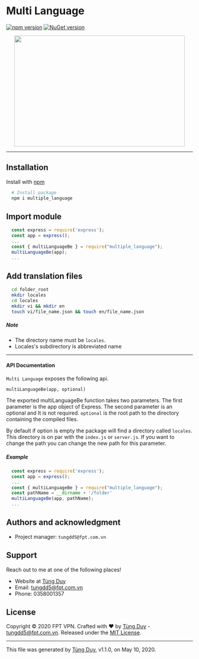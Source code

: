 #  Multi Language

[![npm version](https://badge.fury.io/js/multiple_language.svg)](https://badge.fury.io/js/multiple_language) [![NuGet version](https://badge.fury.io/nu/multiple_language.svg)](https://badge.fury.io/nu/multiple_language)

<p align="center">
  <img width="460" height="300" src="https://dev.fpt.work/images/FTI/15c12a77-2b45-4057-bb0a-aa07fb1d8a29.svg">
</p>

--- 
## Installation

Install with [npm](https://www.npmjs.com/package/multiple_language)

```sh
  # Install package
  npm i multiple_language
```

## Import module

```js
  const express = require('express');
  const app = express();
  ...
  const { multiLanguageBe } = require("multiple_language");
  multiLanguageBe(app);
  ...
```

## Add translation files

```sh
  cd folder_root
  mkdir locales
  cd locales
  mkdir vi && mkdir en
  touch vi/file_name.json && touch en/file_name.json
```

##### Note

  - The directory name must be `locales`.
  - Locales's subdirectory is abbreviated name

---
#### API Documentation
`Multi Language` exposes the following api.

`multiLanguageBe(app, optional)`

The exported multiLanguageBe function takes two parameters. The first parameter is the app object of Express. The second parameter is an optional and It is not required.
`optional` is the root path to the directory containing the compiled files.

By default if option is empty the package will find a directory called `locales`. This directory is on par with the `index.js` or `server.js`.
If you want to change the path you can change the new path for this parameter.

##### Example

```js
  const express = require('express');
  const app = express();
  ...
  const { multiLanguageBe } = require("multiple_language");
  const pathName = __dirname + '/folder'
  multiLanguageBe(app, pathName);
  ...
```

## Authors and acknowledgment

- Project manager: `tungdd5@fpt.com.vn`

## Support

Reach out to me at one of the following places!

- Website at [Tùng Duy](https://www.facebook.com/tungduy.dev)
- Email: tungdd5@fpt.com.vn
- Phone: 0358001357

## License

Copyright © 2020 FPT VPN. Crafted with :heart: by [Tùng Duy](https://www.facebook.com/tungduy.dev) - tungdd5@fpt.com.vn.
Released under the [MIT License](LICENSE).

---

This file was generated by [Tùng Duy](https://github.com/tung-duy/fvpn-module/blob/master/README.md), v1.1.0, on May 10, 2020.
